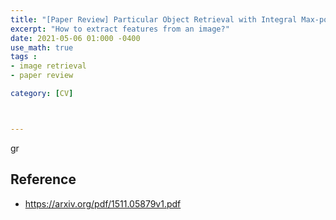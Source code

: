 ```yaml
---
title: "[Paper Review] Particular Object Retrieval with Integral Max-pooling of CNN Activations"
excerpt: "How to extract features from an image?"
date: 2021-05-06 01:000 -0400
use_math: true
tags :
- image retrieval
- paper review

category: [CV]



---
```






gr



## Reference

- https://arxiv.org/pdf/1511.05879v1.pdf